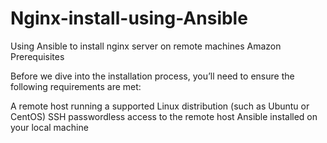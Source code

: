 # Nginx-install-using-Ansible
Using Ansible to install nginx server on remote machines Amazon
Prerequisites

Before we dive into the installation process, you’ll need to ensure the following requirements are met:

A remote host running a supported Linux distribution (such as Ubuntu or CentOS)
SSH passwordless access to the remote host
Ansible installed on your local machine
